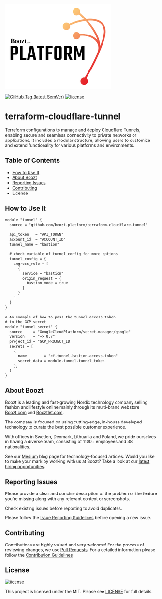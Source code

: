 <!-- markdownlint-disable -->
[<img src="https://raw.githubusercontent.com/boozt-platform/branding/main/assets/img/platform-logo.png" width="350"/>][homepage]

[![GitHub Tag (latest SemVer)](https://img.shields.io/github/v/tag/boozt-platform/terraform-cloudflare-tunnel.svg?label=latest&sort=semver)][releases]
[![license](https://img.shields.io/badge/license-mit-brightgreen.svg)][license]
<!-- markdownlint-restore -->

# terraform-cloudflare-tunnel

Terraform configurations to manage and deploy Cloudflare Tunnels, enabling
secure and seamless connectivity to private networks or applications. It
includes a modular structure, allowing users to customize and extend
functionality for various platforms and environments.

## Table of Contents

- [How to Use It](#how-to-use-it)
- [About Boozt](#about-boozt)
- [Reporting Issues](#reporting-issues)
- [Contributing](#contributing)
- [License](#license)

## How to Use It

```hcl
module "tunnel" {
  source = "github.com/boozt-platform/terraform-cloudflare-tunnel"

  api_token   = "API_TOKEN"
  account_id  = "ACCOUNT_ID"
  tunnel_name = "bastion"

  # check variable of tunnel_config for more options 
  tunnel_config = {
    ingress_rule = [
      {
        service = "bastion"
        origin_request = {
          bastion_mode = true
        }
      }
    ]
  }
}

# An example of how to pass the tunnel access token
# to the GCP secret
module "tunnel_secret" {
  source     = "GoogleCloudPlatform/secret-manager/google"
  version    = "~> 0.7"
  project_id = "GCP_PROJECT_ID
  secrets = [
    {
      name        = "cf-tunnel-bastion-access-token"
      secret_data = module.tunnel.tunnel_token
    },
  ]
}
```

## About Boozt

Boozt is a leading and fast-growing Nordic technology company selling fashion
and lifestyle online mainly through its multi-brand webstore [Boozt.com][boozt]
and [Booztlet.com][booztlet].

The company is focused on using cutting-edge, in-house developed technology to
curate the best possible customer experience.

With offices in Sweden, Denmark, Lithuania and Poland, we pride ourselves in
having a diverse team, consisting of 1100+ employees and 38 nationalities.

See our [Medium][blog] blog page for technology-focused articles. Would you
like to make your mark by working with us at Boozt? Take a look at our
[latest hiring opportunities][careers].

## Reporting Issues

Please provide a clear and concise description of the problem or the feature
you're missing along with any relevant context or screenshots.

Check existing issues before reporting to avoid duplicates.

Please follow the [Issue Reporting Guidelines][issues] before opening a new issue.

## Contributing

Contributions are highly valued and very welcome! For the process of reviewing
changes, we use [Pull Requests][pull-request]. For a detailed information
please follow the [Contribution Guidelines][contributing]

## License

[![license](https://img.shields.io/badge/license-mit-brightgreen.svg)][license]

This project is licensed under the MIT. Please see [LICENSE][license] for
full details.

[homepage]: https://github.com/boozt-platform/terraform-cloudflare-tunnel
[releases]: https://github.com/boozt-platform/terraform-cloudflare-tunnel/releases
[issues]: https://github.com/boozt-platform/terraform-cloudflare-tunnel/issues
[pull-request]: https://github.com/boozt-platform/terraform-cloudflare-tunnel/pulls
[contributing]: ./docs/CONTRIBUTING.md
[license]: ./LICENSE
[boozt]: https://www.boozt.com/
[booztlet]: https://www.booztlet.com/
[blog]: https://medium.com/boozt-tech
[careers]: https://careers.booztgroup.com/
